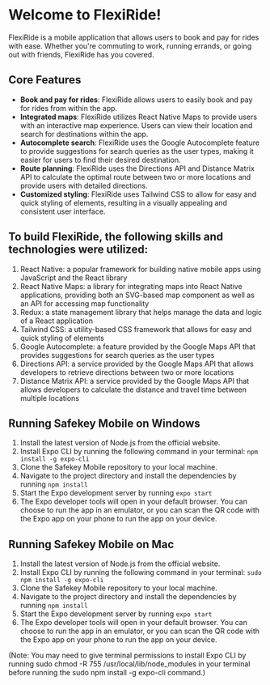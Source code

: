 # Welcome to FlexiRide!

FlexiRide is a mobile application that allows users to book and pay for rides with ease. Whether you're commuting to work, running errands, or going out with friends, FlexiRide has you covered.

## Core Features
* __Book and pay for rides__: FlexiRide allows users to easily book and pay for rides from within the app.
* __Integrated maps__: FlexiRide utilizes React Native Maps to provide users with an interactive map experience. Users can view their location and search for destinations within the app.
* __Autocomplete search__: FlexiRide uses the Google Autocomplete feature to provide suggestions for search queries as the user types, making it easier for users to find their desired destination.
* __Route planning__: FlexiRide uses the Directions API and Distance Matrix API to calculate the optimal route between two or more locations and provide users with detailed directions.
* __Customized styling__: FlexiRide uses Tailwind CSS to allow for easy and quick styling of elements, resulting in a visually appealing and consistent user interface.



## To build FlexiRide, the following skills and technologies were utilized:

1. React Native: a popular framework for building native mobile apps using JavaScript and the React library
2. React Native Maps: a library for integrating maps into React Native applications, providing both an SVG-based map component as well as an API for accessing map functionality
3. Redux: a state management library that helps manage the data and logic of a React application
4. Tailwind CSS: a utility-based CSS framework that allows for easy and quick styling of elements
5. Google Autocomplete: a feature provided by the Google Maps API that provides suggestions for search queries as the user types
6. Directions API: a service provided by the Google Maps API that allows developers to retrieve directions between two or more locations
7. Distance Matrix API: a service provided by the Google Maps API that allows developers to calculate the distance and travel time between multiple locations



## Running Safekey Mobile on Windows
1. Install the latest version of Node.js from the official website.
2. Install Expo CLI by running the following command in your terminal: `npm install -g expo-cli`
3. Clone the Safekey Mobile repository to your local machine.
4. Navigate to the project directory and install the dependencies by running `npm install`
5. Start the Expo development server by running `expo start`
6. The Expo developer tools will open in your default browser. You can choose to run the app in an emulator, or you can scan the QR code with the Expo app on your phone to run the app on your device.

## Running Safekey Mobile on Mac
1. Install the latest version of Node.js from the official website.
2. Install Expo CLI by running the following command in your terminal: `sudo npm install -g expo-cli`
3. Clone the Safekey Mobile repository to your local machine.
4. Navigate to the project directory and install the dependencies by running `npm install`
5. Start the Expo development server by running `expo start`
6. The Expo developer tools will open in your default browser. You can choose to run the app in an emulator, or you can scan the QR code with the Expo app on your phone to run the app on your device.


(Note: You may need to give terminal permissions to install Expo CLI by running sudo chmod -R 755 /usr/local/lib/node_modules in your terminal before running the sudo npm install -g expo-cli command.)